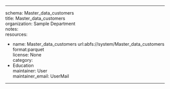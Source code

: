 


---  
schema: Master_data_customers  
title: Master_data_customers  
organization: Sample Department  
notes:   
resources:  
- name: Master_data_customers 
 url:abfs://system/Master_data_customers 
 format:parquet  
license: None  
category:
 - Education  
maintainer: User  
maintainer_email: UserMail  
---